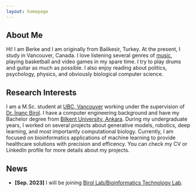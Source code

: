 ```yaml
---
layout: homepage
---
```


## About Me
Hi! I am Berke and I am originally from Balikesir, Turkey. At the present, I study in Vancouver, Canada. I love listening several genres of [music](https://open.spotify.com/user/11135641971?si=613add3fb1a64277), playing basketball and video games in my spare time. I try to play drums and guitar as much as possible. I also enjoy reading about politics, psychology, physics, and obviously biological computer science.

## Research Interests
I am a M.Sc. student at [UBC, Vancouver](https://www.bioinformatics.ubc.ca) working under the supervision of [Dr. İnanç Birol](https://www.bcgsc.ca/people/inanc-birol). I have a computer engineering background and have my Bachelor degree from [Bilkent University, Ankara](https://w3.cs.bilkent.edu.tr). During my undergraduate years, I worked on several projects about generative models, robotics, deep learning, and most importantly computational biology. Currently, I am focused on bioinformatics applications of machine learning to provide healthcare solutions with precision and efficency. 
You can check my CV or LinkedIn profile for more details about my projects.
## News

- **[Sep. 2023]** I will be joining [Birol Lab/Bioinformatics Technology Lab](http://www.birollab.ca).


